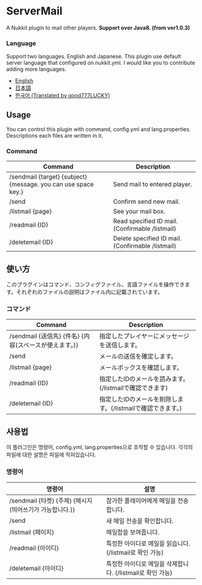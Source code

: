 # ServerMail
A Nukkit plugin to mail other players.
**Support over Java8. (from ver1.0.3)**
### Language
Support two languages. English and Japanese. This plugin use default server language that configured on nukkit.yml. I would like you to contribute adding more languages.
 - [English](#Usage)
 - [日本語](#使い方)
 - [한국어 (Translated by good777LUCKY)](#사용법)
## Usage
You can control this plugin with command, config.yml and lang.properties. Descriptions each files are written in it.
### Command
| Command | Description |
|--|--|
| /sendmail {target} {subject} {message. you can use space key.} | Send mail to entered player. |
| /send | Confirm send new mail. |
| /listmail {page} | See your mail box. |
| /readmail {ID} | Read specified ID mail.(Confirmable /listmail) |
| /deletemail {ID} | Delete specified ID mail.(Confirmable /listmail) |
## 使い方
このプラグインはコマンド、コンフィグファイル、言語ファイルを操作できます。それぞれのファイルの説明はファイル内に記載されています。
### コマンド
| Command | Description |
|--|--|
| /sendmail {送信先} {件名} {内容(スペースが使えます。)} | 指定したプレイヤーにメッセージを送信します。 |
| /send | メールの送信を確定します。 |
| /listmail {page} | メールボックスを確認します。 |
| /readmail {ID} | 指定したIDのメールを読みます。(/listmailで確認できます) |
| /deletemail {ID} | 指定したIDのメールを削除します。(/listmailで確認できます。) |
## 사용법
이 플러그인은 명령어, config.yml, lang.properties으로 조작할 수 있습니다. 각각의 파일에 대한 설명은 파일에 적혀있습니다.
### 명령어
| 명령어 | 설명 |
|--|--|
| /sendmail {타켓} {주제} {메시지 (띄어쓰기가 가능합니다.)} | 참가한 플레이어에게 메일을 전송합니다. |
| /send | 새 메일 전송을 확인합니다. |
| /listmail {페이지} | 메일함을 보여줍니다. |
| /readmail {아이디} | 특정한 아이디로 메일을 읽습니다. (/listmail로 확인 가능) |
| /deletemail {아이디} | 특정한 아이디로 메일을 삭제합니다. (/listmail로 확인 가능) |

